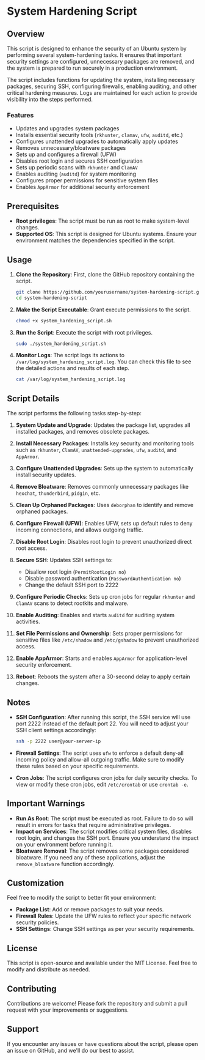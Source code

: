 # System Hardening Script

## Overview

This script is designed to enhance the security of an Ubuntu system by performing several system-hardening tasks. It ensures that important security settings are configured, unnecessary packages are removed, and the system is prepared to run securely in a production environment.

The script includes functions for updating the system, installing necessary packages, securing SSH, configuring firewalls, enabling auditing, and other critical hardening measures. Logs are maintained for each action to provide visibility into the steps performed.

### Features
- Updates and upgrades system packages
- Installs essential security tools (`rkhunter`, `clamav`, `ufw`, `auditd`, etc.)
- Configures unattended upgrades to automatically apply updates
- Removes unnecessary/bloatware packages
- Sets up and configures a firewall (UFW)
- Disables root login and secures SSH configuration
- Sets up periodic scans with `rkhunter` and `ClamAV`
- Enables auditing (`auditd`) for system monitoring
- Configures proper permissions for sensitive system files
- Enables `AppArmor` for additional security enforcement

## Prerequisites

- **Root privileges**: The script must be run as root to make system-level changes.
- **Supported OS**: This script is designed for Ubuntu systems. Ensure your environment matches the dependencies specified in the script.

## Usage

1. **Clone the Repository**: First, clone the GitHub repository containing the script.
   ```sh
   git clone https://github.com/yourusername/system-hardening-script.git
   cd system-hardening-script
   ```

2. **Make the Script Executable**: Grant execute permissions to the script.
   ```sh
   chmod +x system_hardening_script.sh
   ```

3. **Run the Script**: Execute the script with root privileges.
   ```sh
   sudo ./system_hardening_script.sh
   ```

4. **Monitor Logs**: The script logs its actions to `/var/log/system_hardening_script.log`. You can check this file to see the detailed actions and results of each step.
   ```sh
   cat /var/log/system_hardening_script.log
   ```

## Script Details

The script performs the following tasks step-by-step:

1. **System Update and Upgrade**: Updates the package list, upgrades all installed packages, and removes obsolete packages.

2. **Install Necessary Packages**: Installs key security and monitoring tools such as `rkhunter`, `ClamAV`, `unattended-upgrades`, `ufw`, `auditd`, and `AppArmor`.

3. **Configure Unattended Upgrades**: Sets up the system to automatically install security updates.

4. **Remove Bloatware**: Removes commonly unnecessary packages like `hexchat`, `thunderbird`, `pidgin`, etc.

5. **Clean Up Orphaned Packages**: Uses `deborphan` to identify and remove orphaned packages.

6. **Configure Firewall (UFW)**: Enables UFW, sets up default rules to deny incoming connections, and allows outgoing traffic.

7. **Disable Root Login**: Disables root login to prevent unauthorized direct root access.

8. **Secure SSH**: Updates SSH settings to:
   - Disallow root login (`PermitRootLogin no`)
   - Disable password authentication (`PasswordAuthentication no`)
   - Change the default SSH port to 2222

9. **Configure Periodic Checks**: Sets up cron jobs for regular `rkhunter` and `ClamAV` scans to detect rootkits and malware.

10. **Enable Auditing**: Enables and starts `auditd` for auditing system activities.

11. **Set File Permissions and Ownership**: Sets proper permissions for sensitive files like `/etc/shadow` and `/etc/gshadow` to prevent unauthorized access.

12. **Enable AppArmor**: Starts and enables `AppArmor` for application-level security enforcement.

13. **Reboot**: Reboots the system after a 30-second delay to apply certain changes.

## Notes

- **SSH Configuration**: After running this script, the SSH service will use port 2222 instead of the default port 22. You will need to adjust your SSH client settings accordingly:
  ```sh
  ssh -p 2222 user@your-server-ip
  ```

- **Firewall Settings**: The script uses `ufw` to enforce a default deny-all incoming policy and allow-all outgoing traffic. Make sure to modify these rules based on your specific requirements.

- **Cron Jobs**: The script configures cron jobs for daily security checks. To view or modify these cron jobs, edit `/etc/crontab` or use `crontab -e`.

## Important Warnings

- **Run As Root**: The script must be executed as root. Failure to do so will result in errors for tasks that require administrative privileges.
- **Impact on Services**: The script modifies critical system files, disables root login, and changes the SSH port. Ensure you understand the impact on your environment before running it.
- **Bloatware Removal**: The script removes some packages considered bloatware. If you need any of these applications, adjust the `remove_bloatware` function accordingly.

## Customization

Feel free to modify the script to better fit your environment:
- **Package List**: Add or remove packages to suit your needs.
- **Firewall Rules**: Update the UFW rules to reflect your specific network security policies.
- **SSH Settings**: Change SSH settings as per your security requirements.

## License

This script is open-source and available under the MIT License. Feel free to modify and distribute as needed.

## Contributing

Contributions are welcome! Please fork the repository and submit a pull request with your improvements or suggestions.

## Support

If you encounter any issues or have questions about the script, please open an issue on GitHub, and we'll do our best to assist.
